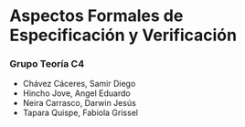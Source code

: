 # Aspectos Formales de Especificación y Verificación
### Grupo Teoría C4
- Chávez Cáceres, Samir Diego
- Hincho Jove, Angel Eduardo
- Neira Carrasco, Darwin Jesús
- Tapara Quispe, Fabiola Grissel